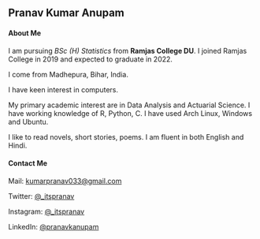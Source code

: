 ## Pranav Kumar Anupam 
#### About Me

I am pursuing _BSc (H) Statistics_ from **Ramjas College DU**. I joined Ramjas College in 2019 and expected to graduate in 2022.

 I come from Madhepura, Bihar, India. 

I have keen interest in computers. 

My primary academic interest are in Data Analysis and Actuarial Science. I have working knowledge of R, Python, C. I have used Arch Linux, Windows and Ubuntu. 

I like to read novels, short stories, poems. I am fluent in both English and Hindi. 

#### Contact Me

Mail: [kumarpranav033@gmail.com](mailto:kumarpranav033@gmail.com)

Twitter: [@_itspranav](https://twitter.com/_itspranav)

Instagram:  [@_itspranav](https://instagram.com/_itspranav)

LinkedIn: [@pranavkanupam](https://www.linkedin.com/in/pranavkanupam/)



